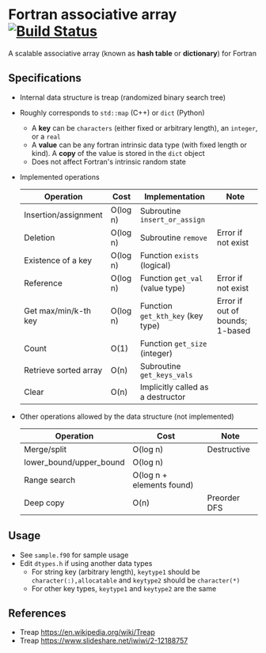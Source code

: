 # Fortran associative array [![Build Status](https://travis-ci.org/ysdtkm/fortran_associative_array.svg?branch=master)](https://travis-ci.org/ysdtkm/fortran_associative_array)
A scalable associative array (known as **hash table** or **dictionary**) for Fortran

## Specifications
* Internal data structure is treap (randomized binary search tree)
* Roughly corresponds to `std::map` (C++) or `dict` (Python)
    * A **key** can be `characters` (either fixed or arbitrary length), an `integer`, or a `real`
    * A **value** can be any fortran intrinsic data type (with fixed length or kind). A **copy** of the value is stored in the `dict` object
    * Does not affect Fortran's intrinsic random state
* Implemented operations

  |Operation                  |Cost     |Implementation                    |Note                   |
  |----                       |----     |----                              |----                   |
  |Insertion/assignment       |O(log n) |Subroutine `insert_or_assign`     |                       |
  |Deletion                   |O(log n) |Subroutine `remove`               |Error if not exist     |
  |Existence of a key         |O(log n) |Function `exists` (logical)       |                       |
  |Reference                  |O(log n) |Function `get_val` (value type)   |Error if not exist     |
  |Get max/min/k-th key       |O(log n) |Function `get_kth_key` (key type) |Error if out of bounds; 1-based |
  |Count                      |O(1)     |Function `get_size` (integer)     |                       |
  |Retrieve sorted array      |O(n)     |Subroutine `get_keys_vals`        |                       |
  |Clear                      |O(n)     |Implicitly called as a destructor |                       |

* Other operations allowed by the data structure (not implemented)

  |Operation                  |Cost                     |Note                                          |
  |----                       |----                     |----                                          |
  |Merge/split                |O(log n)                 |Destructive                                   |
  |lower_bound/upper_bound    |O(log n)                 |                                              |
  |Range search               |O(log n + elements found)|                                              |
  |Deep copy                  |O(n)                     |Preorder DFS                                  |

## Usage
* See `sample.f90` for sample usage
* Edit `dtypes.h` if using another data types
    * For string key (arbitrary length), `keytype1` should be `character(:),allocatable` and `keytype2` should be `character(*)`
    * For other key types, `keytype1` and `keytype2` are the same

## References
* Treap https://en.wikipedia.org/wiki/Treap
* Treap https://www.slideshare.net/iwiwi/2-12188757

